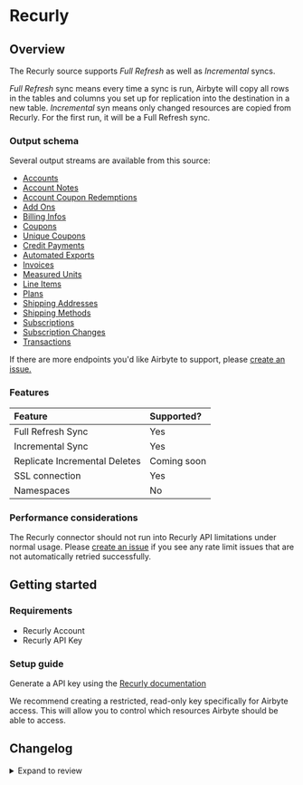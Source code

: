 # Recurly

## Overview

The Recurly source supports _Full Refresh_ as well as _Incremental_ syncs.

_Full Refresh_ sync means every time a sync is run, Airbyte will copy all rows in the tables and columns you set up for replication into the destination in a new table.
_Incremental_ syn means only changed resources are copied from Recurly. For the first run, it will be a Full Refresh sync.

### Output schema

Several output streams are available from this source:

- [Accounts](https://docs.recurly.com/docs/accounts)
- [Account Notes](https://docs.recurly.com/docs/accounts#account-notes)
- [Account Coupon Redemptions](https://docs.recurly.com/docs/coupons#redemptions)
- [Add Ons](https://docs.recurly.com/docs/plans#add-ons-1)
- [Billing Infos](https://docs.recurly.com/docs/accounts#billing-info)
- [Coupons](https://docs.recurly.com/docs/coupons)
- [Unique Coupons](https://docs.recurly.com/docs/bulk-unique-coupons)
- [Credit Payments](https://docs.recurly.com/docs/invoices)
- [Automated Exports](https://docs.recurly.com/docs/export-overview)
- [Invoices](https://docs.recurly.com/docs/invoices)
- [Measured Units](https://developers.recurly.com/api/v2021-02-25/index.html#tag/measured_unit)
- [Line Items](https://docs.recurly.com/docs/invoices#line-items)
- [Plans](https://docs.recurly.com/docs/plans)
- [Shipping Addresses](https://docs.recurly.com/docs/shipping-addresses)
- [Shipping Methods](https://docs.recurly.com/docs/shipping#shipping-methods)
- [Subscriptions](https://docs.recurly.com/docs/subscriptions)
- [Subscription Changes](https://docs.recurly.com/docs/change-subscription#subscription-changes)
- [Transactions](https://docs.recurly.com/docs/transactions)

If there are more endpoints you'd like Airbyte to support, please [create an issue.](https://github.com/airbytehq/airbyte/issues/new/choose)

### Features

| Feature                       | Supported?  |
| :---------------------------- | :---------- |
| Full Refresh Sync             | Yes         |
| Incremental Sync              | Yes         |
| Replicate Incremental Deletes | Coming soon |
| SSL connection                | Yes         |
| Namespaces                    | No          |

### Performance considerations

The Recurly connector should not run into Recurly API limitations under normal usage. Please [create an issue](https://github.com/airbytehq/airbyte/issues) if you see any rate limit issues that are not automatically retried successfully.

## Getting started

### Requirements

- Recurly Account
- Recurly API Key

### Setup guide

Generate a API key using the [Recurly documentation](https://docs.recurly.com/docs/api-keys#section-find-or-generate-your-api-key)

We recommend creating a restricted, read-only key specifically for Airbyte access. This will allow you to control which resources Airbyte should be able to access.

## Changelog

<details>
  <summary>Expand to review</summary>

| Version | Date       | Pull Request                                             | Subject                                                                              |
|:--------|:-----------| :------------------------------------------------------- |:-------------------------------------------------------------------------------------|
| 1.1.0   | 2024-07-04 | [40729](https://github.com/airbytehq/airbyte/pull/40729) | Migrate connector to low code                                                        |
| 1.0.7   | 2024-06-27 | [40215](https://github.com/airbytehq/airbyte/pull/40215) | Replaced deprecated AirbyteLogger with logging.Logger                                |
| 1.0.6   | 2024-06-25 | [40474](https://github.com/airbytehq/airbyte/pull/40474) | Update dependencies                                                                  |
| 1.0.5   | 2024-06-22 | [40012](https://github.com/airbytehq/airbyte/pull/40012) | Update dependencies                                                                  |
| 1.0.4   | 2024-06-06 | [39178](https://github.com/airbytehq/airbyte/pull/39178) | [autopull] Upgrade base image to v1.2.2                                              |
| 1.0.3   | 2024-04-19 | [37246](https://github.com/airbytehq/airbyte/pull/37246) | Updating to 0.80.0 CDK                                                               |
| 1.0.2   | 2024-04-12 | [37246](https://github.com/airbytehq/airbyte/pull/37246) | schema descriptions                                                                  |
| 1.0.1   | 2024-03-05 | [35828](https://github.com/airbytehq/airbyte/pull/35828) | Bump version to unarchive supportLevel in Cloud productionDB                         |
| 1.0.0   | 2024-03-01 | [35763](https://github.com/airbytehq/airbyte/pull/35763) | Re-introduce updated connector to catalog from archival repo                         |
| 0.5.0   | 2024-02-22 | [34622](https://github.com/airbytehq/airbyte/pull/34622) | Republish connector using base image/Poetry, update schemas                          |
| 0.4.1   | 2022-06-10 | [13685](https://github.com/airbytehq/airbyte/pull/13685) | Add state_checkpoint_interval to Recurly stream                                      |
| 0.4.0   | 2022-01-28 | [9866](https://github.com/airbytehq/airbyte/pull/9866) | Revamp Recurly Schema and add more resources                                         |
| 0.3.2   | 2022-01-20 | [8617](https://github.com/airbytehq/airbyte/pull/8617) | Update connector fields title/description                                            |
| 0.3.1   | 2022-01-10 | [9382](https://github.com/airbytehq/airbyte/pull/9382) | Source Recurly: avoid loading all accounts when importing account coupon redemptions |
| 0.3.0   | 2021-12-08 | [8468](https://github.com/airbytehq/airbyte/pull/8468) | Support Incremental Sync Mode                                                        |

</details>

